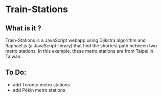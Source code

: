 # Train-Stations

## What is it ?

Train-Stations is a JavaScript webapp using Djikstra algorithm and Raphael.js (a JavaScript library) that find the shortest path between two metro stations.
In this exemple, these metro stations are from Taipei in Taiwan.

## To Do:

* add Toronto metro stations
* add Pékin metro stations
